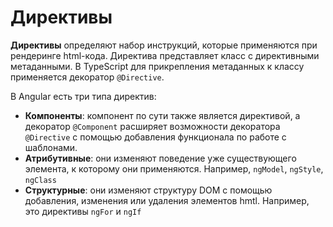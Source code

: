 # Директивы

**Директивы** определяют набор инструкций, которые применяются при рендеринге html-кода. Директива представляет класс с директивными метаданными. В TypeScript для прикрепления метаданных к классу применяется декоратор `@Directive`.

В Angular есть три типа директив:

- **Компоненты**: компонент по сути также является директивой, а декоратор `@Component` расширяет возможности декоратора `@Directive` с помощью добавления функционала по работе с шаблонами.
- **Атрибутивные**: они изменяют поведение уже существующего элемента, к которому они применяются. Например, `ngModel`, `ngStyle`, `ngClass`
- **Структурные**: они изменяют структуру DOM с помощью добавления, изменения или удаления элементов hmtl. Например, это директивы `ngFor` и `ngIf`
